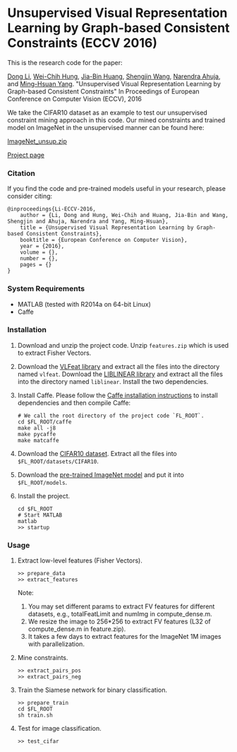 # Unsupervised Visual Representation Learning by Graph-based Consistent Constraints (ECCV 2016)

This is the research code for the paper:

[Dong Li](https://sites.google.com/site/lidonggg930), [Wei-Chih Hung](https://hfslyc.github.io/), [Jia-Bin Huang](https://filebox.ece.vt.edu/~jbhuang/), [Shengjin Wang](http://www.ee.tsinghua.edu.cn/publish/eeen/3784/2010/20101219115601212198627/20101219115601212198627_.html), [Narendra Ahuja](http://vision.ai.illinois.edu/ahuja.html), and [Ming-Hsuan Yang](http://faculty.ucmerced.edu/mhyang/). "Unsupervised Visual Representation Learning by Graph-based Consistent Constraints" In Proceedings of European Conference on Computer Vision (ECCV), 2016

We take the CIFAR10 dataset as an example to test our unsupervised constraint mining approach in this code. Our mined constraints and trained model on ImageNet in the unsupervised manner can be found here: 

[ImageNet_unsup.zip](https://drive.google.com/open?id=0BynEQyOSGRoSaTluaEpGcWRNa1E)

[Project page](https://sites.google.com/site/lidonggg930/feature-learning)

### Citation

If you find the code and pre-trained models useful in your research, please consider citing:

    @inproceedings{Li-ECCV-2016,
        author = {Li, Dong and Hung, Wei-Chih and Huang, Jia-Bin and Wang, Shengjin and Ahuja, Narendra and Yang, Ming-Hsuan},
        title = {Unsupervised Visual Representation Learning by Graph-based Consistent Constraints},
        booktitle = {European Conference on Computer Vision},
        year = {2016},
        volume = {},
        number = {},
        pages = {}
    }

### System Requirements

- MATLAB (tested with R2014a on 64-bit Linux)
- Caffe

### Installation

1. Download and unzip the project code. Unzip `features.zip` which is used to extract Fisher Vectors. 

2. Download the [VLFeat library](http://www.vlfeat.org/download/vlfeat-0.9.13-bin.tar.gz) and extract all the files into the directory named `vlfeat`. Download the [LIBLINEAR library](http://www.csie.ntu.edu.tw/~cjlin/cgi-bin/liblinear.cgi?+http://www.csie.ntu.edu.tw/~cjlin/liblinear+zip) and extract all the files into the directory named `liblinear`. Install the two dependencies.

3. Install Caffe. Please follow the [Caffe installation instructions](http://caffe.berkeleyvision.org/installation.html) to install dependencies and then compile Caffe:

    ```
    # We call the root directory of the project code `FL_ROOT`.
    cd $FL_ROOT/caffe
    make all -j8
    make pycaffe
    make matcaffe
    ```

4. Download the [CIFAR10 dataset](https://www.cs.toronto.edu/~kriz/cifar-10-matlab.tar.gz). Extract all the files into `$FL_ROOT/datasets/CIFAR10`. 

5. Download the [pre-trained ImageNet model](http://dl.caffe.berkeleyvision.org/bvlc_alexnet.caffemodel) and put it into `$FL_ROOT/models`.

6. Install the project.

    ```
    cd $FL_ROOT
    # Start MATLAB
    matlab
    >> startup
    ```

### Usage

1. Extract low-level features (Fisher Vectors). 

    ```
    >> prepare_data
    >> extract_features
    ```
   Note:
   1) You may set different params to extract FV features for different datasets, e.g., totalFeatLimit and numImg in compute_dense.m.
   2) We resize the image to 256*256 to extract FV features (L32 of compute_dense.m in feature.zip).
   3) It takes a few days to extract features for the ImageNet 1M images with parallelization.

2. Mine constraints.

    ```
    >> extract_pairs_pos
    >> extract_pairs_neg
    ```

3. Train the Siamese network for binary classification.

    ```
    >> prepare_train
    cd $FL_ROOT
    sh train.sh
    ```

4. Test for image classification.

    ```
    >> test_cifar
    ```
    
